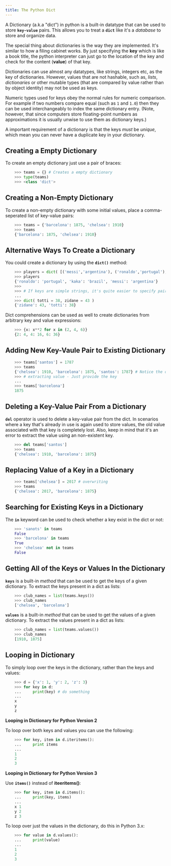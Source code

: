 ```yaml
---
title: The Python Dict
---
```


A Dictionary (a.k.a "dict") in python is a built-in datatype that can be used to store **`key-value`** pairs. This allows you to treat a **`dict`** like it's a *database* to store and organize data.  
  
The special thing about dictionaries is the way they are implemented. It's similar to how a filing cabinet works. By just specifying the **key** which is like a book title, the python interpreter can just go to the location of the key and check for the content (**value**) of that key.

Dictionaries can use almost any datatypes, like strings, integers etc, as the key of dictionaries. However, values that are not hashable, such as, *lists*, *dictionaries* or other mutable types (that are compared by value rather than by object identity) may not be used as keys. 

Numeric types used for keys obey the normal rules for numeric comparison. For example if two numbers compare equal (such as `1` and `1.0`) then they can be used interchangeably to index the same dictionary entry. 
(Note, however, that since computers store floating-point numbers as approximations it is usually unwise to use them as dictionary keys.)  

A important requirement of a dictionary is that the keys *must* be *unique*, which mean you can never have a duplicate key in your dictionary.  

## Creating a Empty Dictionary 

To create an empty dictionary just use a pair of braces:  
```python
    >>> teams = {} # Creates a empty dictionary
    >>> type(teams)
    >>> <class 'dict'>
```  
## Creating a Non-Empty Dictionary 

To create a non-empty dictionary with some initial values, place a comma-seperated list of key-value pairs:  
```python
    >>> teams = {'barcelona': 1875, 'chelsea': 1910}
    >>> teams
    {'barcelona': 1875, 'chelsea': 1910}
``` 
## Alternative Ways To Create a Dictionary

You could create a dictionary by using the **`dict()`** method:
```python
    >>> players = dict( [('messi','argentina'), ('ronaldo','portugal'), ('kaka','brazil')] ) # sequence of key-value pair is passed  
    >>> players
    {'ronaldo': 'portugal', 'kaka': 'brazil', 'messi': 'argentina'}
    >>> 
    >>> # If keys are simple strings, it's quite easier to specify pairs using keyword arguments
    ...
    >>> dict( totti = 38, zidane = 43 )
    {'zidane': 43, 'totti': 38}
``` 

Dict comprehensions can be used as well to create dictionaries from arbitrary key and value expressions:  
```python
    >>> {x: x**2 for x in (2, 4, 6)}
    {2: 4, 4: 16, 6: 36}
```

## Adding New Key-Vaule Pair to Existing Dictionary

```python
    >>> teams['santos'] = 1787
    >>> teams
    {'chelsea': 1910, 'barcelona': 1875, 'santos': 1787} # Notice the order - Dictionaries are unordered !
    >>> # extracting value - Just provide the key
    ...
    >>> teams['barcelona']
    1875
```  
## Deleting a Key-Value Pair From a Dictionary

**`del`** operator is used to delete a key-value pair from the dict. In scenarios where a key that's already in use is again used to store values, the old value associated with that key is completely lost. Also, keep in mind that it's an error to extract the value using an non-existent key.
```python
    >>> del teams['santos']
    >>> teams
    {'chelsea': 1910, 'barcelona': 1875}
```  
## Replacing Value of a Key in a Dictionary 

```python
    >>> teams['chelsea'] = 2017 # overwriting    
    >>> teams
    {'chelsea': 2017, 'barcelona': 1875}
```
## Searching for Existing Keys in a Dictionary

The **`in`** keyword can be used to check whether a key exist in the dict or not:  

```python
    >>> 'sanots' in teams
    False    
    >>> 'barcelona' in teams
    True
    >>> 'chelsea' not in teams
    False
```  
## Getting All of the Keys or Values In the Dictionary

**`keys`** is a built-in *method* that can be used to get the keys of a given dictionary. To extract the keys present in a dict as lists:  
```python
    >>> club_names = list(teams.keys())    
    >>> club_names
    ['chelsea', 'barcelona']
```  
**`values`** is a built-in *method* that can be used to get the values of a given dictionary. To extract the values present in a dict as lists:  
```python
    >>> club_names = list(teams.values())    
    >>> club_names
    [1910, 1875]
```  
  
## Looping in Dictionary  
To simply loop over the keys in the dictionary, rather than the keys and values:
```python
    >>> d = {'x': 1, 'y': 2, 'z': 3} 
    >>> for key in d:
    ...     print(key) # do something
    ...
    x
    y
    z
```
**Looping in Dictionary for Python Version 2**

To loop over both keys and values you can use the following: 
```python
    >>> for key, item in d.iteritems():
    ...     print items
    ...
    1
    2
    3
```
**Looping in Dictionary for Python Version 3**

Use **`items()`** instead of **iteeritems()**: 
```python
    >>> for key, item in d.items():
    ...     print(key, items)
    ...
    x 1
    y 2
    z 3
```

To loop over just the values in the dictionary, do this in Python 3.x:
```python
    >>> for value in d.values():
    ...     print(value)
    ...
    1
    2
    3
```
